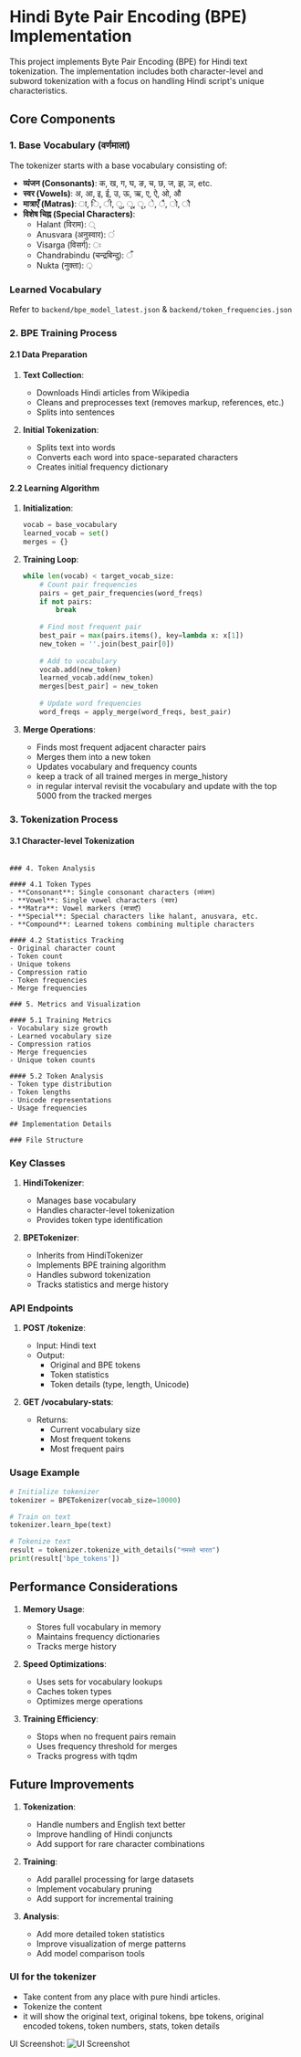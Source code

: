 # Hindi Byte Pair Encoding (BPE) Implementation

This project implements Byte Pair Encoding (BPE) for Hindi text tokenization. The implementation includes both character-level and subword tokenization with a focus on handling Hindi script's unique characteristics.

## Core Components

### 1. Base Vocabulary (वर्णमाला)
The tokenizer starts with a base vocabulary consisting of:
- **व्यंजन (Consonants)**: क, ख, ग, घ, ङ, च, छ, ज, झ, ञ, etc.
- **स्वर (Vowels)**: अ, आ, इ, ई, उ, ऊ, ऋ, ए, ऐ, ओ, औ
- **मात्राएँ (Matras)**: ा, ि, ी, ु, ू, ृ, े, ै, ो, ौ
- **विशेष चिह्न (Special Characters)**:
  - Halant (विराम): ्
  - Anusvara (अनुस्वार): ं
  - Visarga (विसर्ग): ः
  - Chandrabindu (चन्द्रबिन्दु): ँ
  - Nukta (नुक्ता): ़

### Learned Vocabulary
Refer to `backend/bpe_model_latest.json` & `backend/token_frequencies.json`
### 2. BPE Training Process

#### 2.1 Data Preparation
1. **Text Collection**:
   - Downloads Hindi articles from Wikipedia
   - Cleans and preprocesses text (removes markup, references, etc.)
   - Splits into sentences

2. **Initial Tokenization**:
   - Splits text into words
   - Converts each word into space-separated characters
   - Creates initial frequency dictionary

#### 2.2 Learning Algorithm
1. **Initialization**:
   ```python
   vocab = base_vocabulary
   learned_vocab = set()
   merges = {}
   ```

2. **Training Loop**:
   ```python
   while len(vocab) < target_vocab_size:
       # Count pair frequencies
       pairs = get_pair_frequencies(word_freqs)
       if not pairs:
           break
           
       # Find most frequent pair
       best_pair = max(pairs.items(), key=lambda x: x[1])
       new_token = ''.join(best_pair[0])
       
       # Add to vocabulary
       vocab.add(new_token)
       learned_vocab.add(new_token)
       merges[best_pair] = new_token
       
       # Update word frequencies
       word_freqs = apply_merge(word_freqs, best_pair)
   ```

3. **Merge Operations**:
   - Finds most frequent adjacent character pairs
   - Merges them into a new token
   - Updates vocabulary and frequency counts
   - keep a track of all trained merges in merge_history
   - in regular interval revisit the vocabulary and update with the top 5000 from the tracked merges

### 3. Tokenization Process

#### 3.1 Character-level Tokenization
```

### 4. Token Analysis

#### 4.1 Token Types
- **Consonant**: Single consonant characters (व्यंजन)
- **Vowel**: Single vowel characters (स्वर)
- **Matra**: Vowel markers (मात्राएँ)
- **Special**: Special characters like halant, anusvara, etc.
- **Compound**: Learned tokens combining multiple characters

#### 4.2 Statistics Tracking
- Original character count
- Token count
- Unique tokens
- Compression ratio
- Token frequencies
- Merge frequencies

### 5. Metrics and Visualization

#### 5.1 Training Metrics
- Vocabulary size growth
- Learned vocabulary size
- Compression ratios
- Merge frequencies
- Unique token counts

#### 5.2 Token Analysis
- Token type distribution
- Token lengths
- Unicode representations
- Usage frequencies

## Implementation Details

### File Structure
```

### Key Classes

1. **HindiTokenizer**:
   - Manages base vocabulary
   - Handles character-level tokenization
   - Provides token type identification

2. **BPETokenizer**:
   - Inherits from HindiTokenizer
   - Implements BPE training algorithm
   - Handles subword tokenization
   - Tracks statistics and merge history

### API Endpoints

1. **POST /tokenize**:
   - Input: Hindi text
   - Output: 
     * Original and BPE tokens
     * Token statistics
     * Token details (type, length, Unicode)

2. **GET /vocabulary-stats**:
   - Returns:
     * Current vocabulary size
     * Most frequent tokens
     * Most frequent pairs

### Usage Example
```python
# Initialize tokenizer
tokenizer = BPETokenizer(vocab_size=10000)

# Train on text
tokenizer.learn_bpe(text)

# Tokenize text
result = tokenizer.tokenize_with_details("नमस्ते भारत")
print(result['bpe_tokens'])
```

## Performance Considerations

1. **Memory Usage**:
   - Stores full vocabulary in memory
   - Maintains frequency dictionaries
   - Tracks merge history

2. **Speed Optimizations**:
   - Uses sets for vocabulary lookups
   - Caches token types
   - Optimizes merge operations

3. **Training Efficiency**:
   - Stops when no frequent pairs remain
   - Uses frequency threshold for merges
   - Tracks progress with tqdm

## Future Improvements

1. **Tokenization**:
   - Handle numbers and English text better
   - Improve handling of Hindi conjuncts
   - Add support for rare character combinations

2. **Training**:
   - Add parallel processing for large datasets
   - Implement vocabulary pruning
   - Add support for incremental training

3. **Analysis**:
   - Add more detailed token statistics
   - Improve visualization of merge patterns
   - Add model comparison tools


### UI for the tokenizer
- Take content from any place with pure hindi articles.
- Tokenize the content
- it will show the original text, original tokens, bpe tokens, original encoded tokens, token numbers, stats, token details

UI Screenshot:
![UI Screenshot](screenshots/HindiBPE.png)
